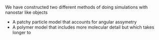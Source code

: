 We have constructed two different methods of doing simulations with nanostar like objects

- A patchy particle model that accounts for angular assymetry
- A polymer model that includes more molecular detail but which takes longer to 